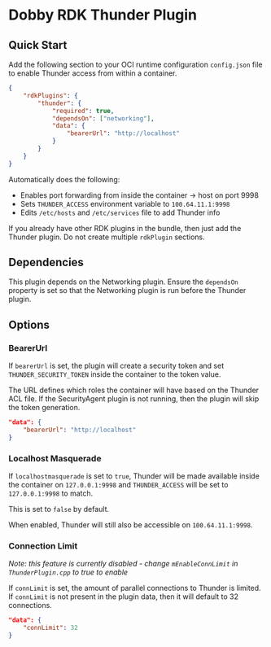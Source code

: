 # Dobby RDK Thunder Plugin

## Quick Start
Add the following section to your OCI runtime configuration `config.json` file to enable Thunder access from within a container.

```json
{
    "rdkPlugins": {
        "thunder": {
            "required": true,
            "dependsOn": ["networking"],
            "data": {
                "bearerUrl": "http://localhost"
            }
        }
    }
}
```

Automatically does the following:
* Enables port forwarding from inside the container -> host on port 9998
* Sets `THUNDER_ACCESS` environment variable to `100.64.11.1:9998`
* Edits `/etc/hosts` and `/etc/services` file to add Thunder info

If you already have other RDK plugins in the bundle, then just add the Thunder plugin. Do not create multiple `rdkPlugin` sections.

## Dependencies
This plugin depends on the Networking plugin. Ensure the `dependsOn` property is set so that the Networking plugin is run before the Thunder plugin.

## Options
### BearerUrl
If `bearerUrl` is set, the plugin will create a security token and set `THUNDER_SECURITY_TOKEN` inside the container to the token value.

The URL defines which roles the container will have based on the Thunder ACL file. If the SecurityAgent plugin is not running, then the plugin will skip the token generation.

```json
"data": {
    "bearerUrl": "http://localhost"
}
```

### Localhost Masquerade
If `localhostmasquerade` is set to `true`, Thunder will be made available inside the container on `127.0.0.1:9998` and `THUNDER_ACCESS` will be set to `127.0.0.1:9998` to match.

This is set to `false` by default.

When enabled, Thunder will still also be accessible on `100.64.11.1:9998`.

### Connection Limit
*Note: this feature is currently disabled - change `mEnableConnLimit` in `ThunderPlugin.cpp` to true to enable*

If `connLimit` is set, the amount of parallel connections to Thunder is limited. If `connLimit` is not present in the plugin data, then it will default to 32 connections.


```json
"data": {
    "connLimit": 32
}
```
